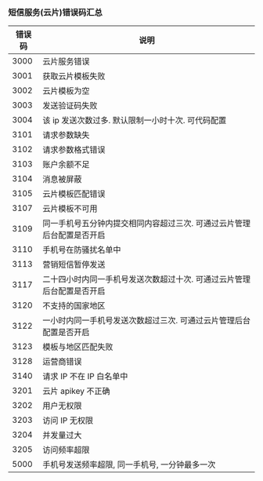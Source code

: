 ### 短信服务(云片)错误码汇总

| 错误码 | 说明 |
|---------|-----|
| 3000 | 云片服务错误  |
| 3001 | 获取云片模板失败  |
| 3002 | 云片模板为空  |
| 3003 | 发送验证码失败  |
| 3004 | 该 ip 发送次数过多. 默认限制一小时十次. 可代码配置  |
| 3101 | 请求参数缺失  |
| 3102 | 请求参数格式错误  |
| 3103 | 账户余额不足  |
| 3104 | 消息被屏蔽  |
| 3105 | 云片模板匹配错误  |
| 3107 | 云片模板不可用  |
| 3109 | 同一手机号五分钟内提交相同内容超过三次. 可通过云片管理后台配置是否开启  |
| 3110 | 手机号在防骚扰名单中  |
| 3113 | 营销短信暂停发送  |
| 3117 | 二十四小时内同一手机号发送次数超过十次. 可通过云片管理后台配置是否开启 |
| 3120 | 不支持的国家地区 |
| 3122 | 一小时内同一手机号发送次数超过三次. 可通过云片管理后台配置是否开启 |
| 3123 | 模板与地区匹配失败 |
| 3128 | 运营商错误 |
| 3140 | 请求 IP 不在 IP 白名单中 |
| 3201 | 云片 apikey 不正确 |
| 3202 | 用户无权限 |
| 3203 | 访问 IP 无权限 |
| 3204 | 并发量过大 |
| 3205 | 访问频率超限 |
| 5000 | 手机号发送频率超限, 同一手机号, 一分钟最多一次 |